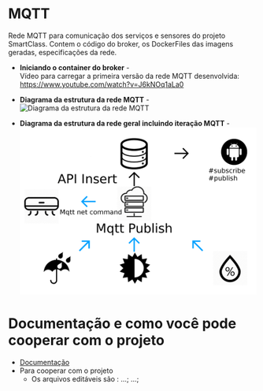 # MQTT
Rede MQTT para comunicação dos serviços e sensores do projeto SmartClass. 
Contem o código do broker, os DockerFiles das imagens geradas, especificações da rede.

* **Iniciando o container do broker** -  
Vídeo para carregar a primeira versão da rede MQTT desenvolvida: https://www.youtube.com/watch?v=J6kNOq1aLa0
* **Diagrama da estrutura da rede MQTT** - 
![Diagrama da estrutura da rede MQTT](https://github.com/SmartClass-UFPA/MQTT/blob/master/images/Tree_Diagram_Topic_MQTT.jpg)

* **Diagrama da estrutura da rede geral incluindo iteração MQTT** - 
![Diagrama da estrutura da rede geral incluindo iteração mqtt](https://github.com/SmartClass-UFPA/MQTT/blob/master/images/organiz.png)

# Documentação e como você pode cooperar com o projeto

* [Documentação](https://docs.google.com/document/d/1HNaHX7NWl0ZyB-UDfRufeYhOph3cZsX3MOjD3xcBsZ8/edit?usp=sharing)
* Para cooperar com o projeto
  * Os arquivos editáveis são : ...; ...; 
